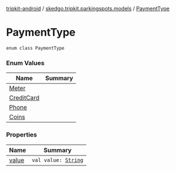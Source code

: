 [tripkit-android](../../index.md) / [skedgo.tripkit.parkingspots.models](../index.md) / [PaymentType](./index.md)

# PaymentType

`enum class PaymentType`

### Enum Values

| Name | Summary |
|---|---|
| [Meter](-meter.md) |  |
| [CreditCard](-credit-card.md) |  |
| [Phone](-phone.md) |  |
| [Coins](-coins.md) |  |

### Properties

| Name | Summary |
|---|---|
| [value](value.md) | `val value: `[`String`](https://kotlinlang.org/api/latest/jvm/stdlib/kotlin/-string/index.html) |

